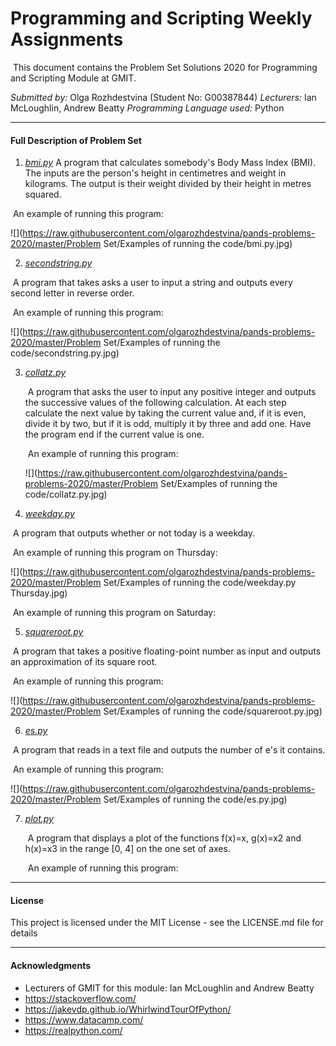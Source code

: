 # Programming and Scripting Weekly Assignments

​	This document contains the Problem Set Solutions 2020 for Programming and Scripting Module at GMIT. 

*Submitted by:*                                     Olga Rozhdestvina (Student No: G00387844) 
*Lecturers:*                                            Ian McLoughlin, Andrew Beatty 
*Programming Language used:*          Python

------



#### Full Description of Problem Set

1. <u>*bmi.py*</u>
    	A program that calculates somebody's Body Mass Index (BMI). The inputs are the person's height in centimetres and weight in kilograms. The output is their weight divided by their height in metres squared.

  ​	An example of running this program:

  ![](https://raw.githubusercontent.com/olgarozhdestvina/pands-problems-2020/master/Problem Set/Examples of running the code/bmi.py.jpg)



2. <u>*secondstring.py*</u>

  ​	A program that takes asks a user to input a string and outputs every second letter in reverse order.

  ​	An example of running this program:

  ![](https://raw.githubusercontent.com/olgarozhdestvina/pands-problems-2020/master/Problem Set/Examples of running the code/secondstring.py.jpg)



3. <u>*collatz.py*</u>

   ​	A program that asks the user to input any positive integer and outputs the successive values of the following calculation. At each step calculate the next value by taking the current value and, if it is even, divide it by two, but if it is odd, multiply it by three and add one. Have the program end if the current value is one.

   ​	An example of running this program: 

   ![](https://raw.githubusercontent.com/olgarozhdestvina/pands-problems-2020/master/Problem Set/Examples of running the code/collatz.py.jpg) 

   

4. *<u>weekday.py</u>*

  ​	A program that outputs whether or not today is a weekday. 

  ​	An example of running this program on Thursday:

  ![](https://raw.githubusercontent.com/olgarozhdestvina/pands-problems-2020/master/Problem Set/Examples of running the code/weekday.py Thursday.jpg)

  ​	An example of running this program on Saturday:

  

5. *<u>squareroot.py</u>*

  ​	A program that takes a positive floating-point number as input and outputs an approximation of its square root. 

  ​	An example of running this program:

![](https://raw.githubusercontent.com/olgarozhdestvina/pands-problems-2020/master/Problem Set/Examples of running the code/squareroot.py.jpg) 



6. *<u>es.py</u>*

  ​	A program that reads in a text file and outputs the number of e's it contains. 

  ​	An example of running this program:

![](https://raw.githubusercontent.com/olgarozhdestvina/pands-problems-2020/master/Problem Set/Examples of running the code/es.py.jpg) 

7. *<u>plot.py</u>*

   ​	A program that displays a plot of the functions f(x)=x, g(x)=x2 and h(x)=x3 in the range [0, 4] on the one set of axes.

   ​	An example of running this program:

   
   
   

------

#### License

This project is licensed under the MIT License - see the LICENSE.md file for details

------

#### Acknowledgments

- Lecturers of GMIT for this module: Ian McLoughlin and Andrew Beatty 
- https://stackoverflow.com/
- https://jakevdp.github.io/WhirlwindTourOfPython/
- https://www.datacamp.com/
- https://realpython.com/